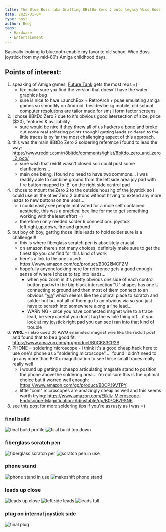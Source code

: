 ```yaml
---
title: The Blue Boss (aka Grafting 8BitDo Zero 2 onto legacy Wico Boss joystick)
date: 2025-01-04
type: post
author: Beej
tags:
  - Hardware
  - Entertainment
---
```


Basically looking to bluetooth enable my favorite old school Wico Boss joystick from my mid-80's Amiga childhood days.

## Points of interest:
1. speaking of Amiga games, [Future Tank](https://amiga.abime.net/games/view/future-tank) gets the most reps =)
     - tip: make sure you find the version that doesn't have the water graphics bug
   - sure is nice to have LaunchBox + RetroArch + puae emulating amiga games so smoothly on Android, besides being mobile, old school computer resolutions are tailor made for small form factor screens
1. I chose 8BitDo Zero 2 due to it's obvious good intersection of size, price ($20), features & availability
   - sure would be nice if they threw all of us hackers a bone and broke out some real soldering points though! getting leads soldered to the little traces is by far the most challenging aspect of this approach.
1. this was the main 8BitDo Zero 2 soldering reference i found to lead the way: https://www.reddit.com/r/8bitdo/comments/ighlet/8bitdo_zero_and_zero_2_pcb/
   - sure wish that reddit wasn't closed so i could post some clarifications...
   - main one being, i found no need to have two commons... i was readily able to combine ground from the left side area joy pad with fire button mapped to 'B' on the right side control pad
1. i chose to mount the Zero 2 to the outside housing of the joystick so i could use all the other Zero 2 buttons without having to extend any more leads to new buttons on the Boss... 
   - i could easily see people motivated for a more self contained aesthetic, this was a practical bee line for me to get something working with the least effort =)
   - therefore i only needed solder 6 connections: joystick left,right,up,down, fire and ground
1. but boy oh boy, getting those little leads to hold solder sure is a challenge!!!
   - this is where fiberglass scratch pen is absolutely crucial
   - on amazon there's not many choices, definitely make sure to get the finest tip you can find for this kind of work
   - here's a link to the one i used: https://www.amazon.com/gp/product/B002RMCFZM
   - hopefully anyone looking here for reference gets a good enough sense of where i chose to tap into leads... 
     - when you zoom in it's pretty obvious one side of each control button pad with the big black intersection "U" shapes has one U connecting to ground and then most of them connect to an obvious "[via](https://en.wikipedia.org/wiki/Via_(electronics))" which seems like the optimal place to scratch and solder but but not all of them go to an obvious via so you just have to scratch into somewhere along a fine lead... 
     - WARNING - once you have connected magnet wire to a trace lead, be very careful you don't tug the whole thing off... if you look at my joystick right pad you can see i ran into that kind of trouble
1. **WIRE** - i also used 30 AWG enameled magnet wire like the reddit post and found that to be a good fit: https://www.amazon.com/gp/product/B0CK83CR2B
1. PHONE = soldering microscope - i think it's a good cheap hack here to use one's phone as a "soldering microscope"... i found i didn't need to go any more than 8-10x magnification to see these small traces really really well
   - i wound up getting a cheapo articulating magsafe stand to position the phone above the soldering area... i'm not sure this is the optimal choice but it worked well enough: https://www.amazon.com/gp/product/B0CP29VTPY
   - little "coin" microscopes are amazingly cheap as well and this seems worth trying: https://www.amazon.com/Elikliv-Microscope-Endoscope-Magnification-Adjustable/dp/B07QB79SN6
1. see [this post](Gen2-GuliKit-TMR-PS4-joystick-drift-fix) for more soldering tips if you're as rusty as i was =)

### final build
![final build profile](https://github.com/user-attachments/assets/a2b491e9-13f6-4600-8954-6ea5527b055a)
![final build top down](https://github.com/user-attachments/assets/02923edd-3d03-45f4-bfd4-0dcb14472a69)

### fiberglass scratch pen
![fiberglass scratch pen](https://github.com/user-attachments/assets/e7a27c9e-bb21-420d-9fe5-51cb2e3f08d0)
![scratch pen in use](https://github.com/user-attachments/assets/4e8cd0b5-73f0-4f28-a5b9-f0ee9d8f7e2a)

### phone stand
![phone stand in use](https://github.com/user-attachments/assets/b2aad20b-6faa-4729-9c0d-2433dfa08409)
![makeshift phone stand](https://github.com/user-attachments/assets/2a5b6efd-2120-4aa1-a84f-247baa3ad0db)

### leads up close
![leads up close](https://github.com/user-attachments/assets/48f4e31c-16ae-4a31-8996-2af61442f9d3)
![left side leads](https://github.com/user-attachments/assets/7261534b-1e34-4e39-b0f9-8518a25f7305)
![leads full](https://github.com/user-attachments/assets/b2725cbe-64a1-4724-95d6-73c7459c920d)

### plug on internal joystick side
![final plug](https://github.com/user-attachments/assets/132e0e6a-db6f-4635-9639-409980f16595)
